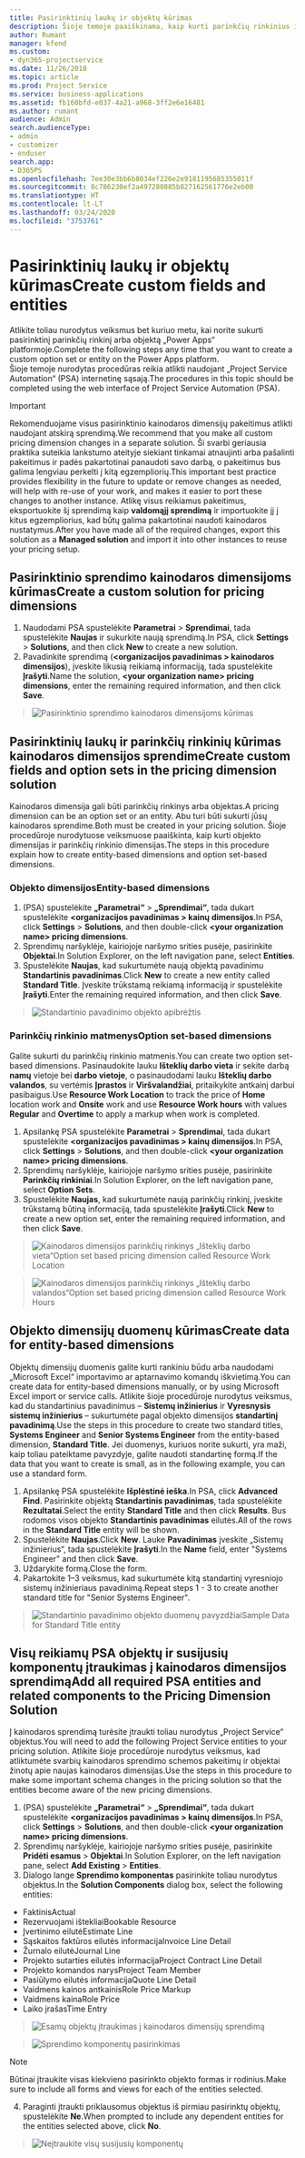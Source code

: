 ```yaml
---
title: Pasirinktinių laukų ir objektų kūrimas
description: Šioje temoje paaiškinama, kaip kurti parinkčių rinkinius ir objektus naudojant asmeninį sprendimą Power Apps platformoje.
author: Rumant
manager: kfend
ms.custom:
- dyn365-projectservice
ms.date: 11/26/2018
ms.topic: article
ms.prod: Project Service
ms.service: business-applications
ms.assetid: fb160bfd-e037-4a21-a968-3ff2e6e16481
ms.author: rumant
audience: Admin
search.audienceType:
- admin
- customizer
- enduser
search.app:
- D365PS
ms.openlocfilehash: 7ee30e3bb6b8034ef226e2e9181195685355011f
ms.sourcegitcommit: 8c786230ef2a497280885b827162561776e2eb00
ms.translationtype: HT
ms.contentlocale: lt-LT
ms.lasthandoff: 03/24/2020
ms.locfileid: "3753761"
---
```

# <a name="create-custom-fields-and-entities"></a><span data-ttu-id="77cd6-103">Pasirinktinių laukų ir objektų kūrimas</span><span class="sxs-lookup"><span data-stu-id="77cd6-103">Create custom fields and entities</span></span> 

<span data-ttu-id="77cd6-104">Atlikite toliau nurodytus veiksmus bet kuriuo metu, kai norite sukurti pasirinktinį parinkčių rinkinį arba objektą „Power Apps“ platformoje.</span><span class="sxs-lookup"><span data-stu-id="77cd6-104">Complete the following steps any time that you want to create a custom option set or entity on the Power Apps platform.</span></span>  
<span data-ttu-id="77cd6-105">Šioje temoje nurodytas procedūras reikia atlikti naudojant „Project Service Automation“ (PSA) internetinę sąsają.</span><span class="sxs-lookup"><span data-stu-id="77cd6-105">The procedures in this topic should be completed using the web interface of Project Service Automation (PSA).</span></span>

> [!IMPORTANT]
> <span data-ttu-id="77cd6-106">Rekomenduojame visus pasirinktinio kainodaros dimensijų pakeitimus atlikti naudojant atskirą sprendimą.</span><span class="sxs-lookup"><span data-stu-id="77cd6-106">We recommend that you make all custom pricing dimension changes in a separate solution.</span></span> <span data-ttu-id="77cd6-107">Ši svarbi geriausia praktika suteikia lankstumo ateityje siekiant tinkamai atnaujinti arba pašalinti pakeitimus ir padės pakartotinai panaudoti savo darbą, o pakeitimus bus galima lengviau perkelti į kitą egzempliorių.</span><span class="sxs-lookup"><span data-stu-id="77cd6-107">This important best practice provides flexibility in the future to update or remove changes as needed, will help with re-use of your work, and makes it easier to port these changes to another instance.</span></span> <span data-ttu-id="77cd6-108">Atlikę visus reikiamus pakeitimus, eksportuokite šį sprendimą kaip **valdomąjį sprendimą** ir importuokite jį į kitus egzempliorius, kad būtų galima pakartotinai naudoti kainodaros nustatymus.</span><span class="sxs-lookup"><span data-stu-id="77cd6-108">After you have made all of the required changes, export this solution as a **Managed solution** and import it into other instances to reuse your pricing setup.</span></span>


## <a name="create-a-custom-solution-for-pricing-dimensions"></a><span data-ttu-id="77cd6-109">Pasirinktinio sprendimo kainodaros dimensijoms kūrimas</span><span class="sxs-lookup"><span data-stu-id="77cd6-109">Create a custom solution for pricing dimensions</span></span>
1. <span data-ttu-id="77cd6-110">Naudodami PSA spustelėkite **Parametrai** > **Sprendimai**, tada spustelėkite **Naujas** ir sukurkite naują sprendimą.</span><span class="sxs-lookup"><span data-stu-id="77cd6-110">In PSA, click **Settings** > **Solutions**, and then click **New** to create a new solution.</span></span> 
2. <span data-ttu-id="77cd6-111">Pavadinkite sprendimą (**\<organizacijos pavadinimas > kainodaros dimensijos**), įveskite likusią reikiamą informaciją, tada spustelėkite **Įrašyti**.</span><span class="sxs-lookup"><span data-stu-id="77cd6-111">Name the solution, **\<your organization name> pricing dimensions**, enter the remaining required information, and then click **Save**.</span></span>

> ![Pasirinktinio sprendimo kainodaros dimensijoms kūrimas](media/Creation-of-custom-pricing-dimension-solution.PNG)
  
## <a name="create-custom-fields-and-option-sets-in-the-pricing-dimension-solution"></a><span data-ttu-id="77cd6-113">Pasirinktinių laukų ir parinkčių rinkinių kūrimas kainodaros dimensijos sprendime</span><span class="sxs-lookup"><span data-stu-id="77cd6-113">Create custom fields and option sets in the pricing dimension solution</span></span>

<span data-ttu-id="77cd6-114">Kainodaros dimensija gali būti parinkčių rinkinys arba objektas.</span><span class="sxs-lookup"><span data-stu-id="77cd6-114">A pricing dimension can be an option set or an entity.</span></span> <span data-ttu-id="77cd6-115">Abu turi būti sukurti jūsų kainodaros sprendime.</span><span class="sxs-lookup"><span data-stu-id="77cd6-115">Both must be created in your pricing solution.</span></span> <span data-ttu-id="77cd6-116">Šioje procedūroje nurodytuose veiksmuose paaiškinta, kaip kurti objekto dimensijas ir parinkčių rinkinio dimensijas.</span><span class="sxs-lookup"><span data-stu-id="77cd6-116">The steps in this procedure explain how to create entity-based dimensions and option set-based dimensions.</span></span>

### <a name="entity-based-dimensions"></a><span data-ttu-id="77cd6-117">Objekto dimensijos</span><span class="sxs-lookup"><span data-stu-id="77cd6-117">Entity-based dimensions</span></span>

1. <span data-ttu-id="77cd6-118">(PSA) spustelėkite **„Parametrai“** > **„Sprendimai“**, tada dukart spustelėkite **\<organizacijos pavadinimas > kainų dimensijos**.</span><span class="sxs-lookup"><span data-stu-id="77cd6-118">In PSA, click **Settings** > **Solutions**, and then double-click **\<your organization name> pricing dimensions**.</span></span>
2. <span data-ttu-id="77cd6-119">Sprendimų naršyklėje, kairiojoje naršymo srities pusėje, pasirinkite **Objektai**.</span><span class="sxs-lookup"><span data-stu-id="77cd6-119">In Solution Explorer, on the left navigation pane, select **Entities**.</span></span>
3. <span data-ttu-id="77cd6-120">Spustelėkite **Naujas**, kad sukurtumėte naują objektą pavadinimu **Standartinis pavadinimas**.</span><span class="sxs-lookup"><span data-stu-id="77cd6-120">Click **New** to create a new entity called **Standard Title**.</span></span> <span data-ttu-id="77cd6-121">Įveskite trūkstamą reikiamą informaciją ir spustelėkite **Įrašyti**.</span><span class="sxs-lookup"><span data-stu-id="77cd6-121">Enter the remaining required information, and then click **Save**.</span></span>

> ![Standartinio pavadinimo objekto apibrėžtis](media/Standard-Title-entity-definition.png)


### <a name="option-set-based-dimensions"></a><span data-ttu-id="77cd6-123">Parinkčių rinkinio matmenys</span><span class="sxs-lookup"><span data-stu-id="77cd6-123">Option set-based dimensions</span></span> 
<span data-ttu-id="77cd6-124">Galite sukurti du parinkčių rinkinio matmenis.</span><span class="sxs-lookup"><span data-stu-id="77cd6-124">You can create two option set-based dimensions.</span></span> <span data-ttu-id="77cd6-125">Pasinaudokite lauku **Išteklių darbo vieta** ir sekite darbą **namų** vietoje bei **darbo vietoje**, o pasinaudodami lauku **Išteklių darbo valandos**, su vertėmis **Įprastos** ir **Viršvalandžiai**, pritaikykite antkainį darbui pasibaigus.</span><span class="sxs-lookup"><span data-stu-id="77cd6-125">Use **Resource Work Location** to track the price of **Home** location work and **Onsite** work and use **Resource Work hours** with values **Regular** and **Overtime** to apply a markup when work is completed.</span></span>


1. <span data-ttu-id="77cd6-126">Apsilankę PSA spustelėkite **Parametrai** > **Sprendimai**, tada dukart spustelėkite **\<organizacijos pavadinimas > kainų dimensijos**.</span><span class="sxs-lookup"><span data-stu-id="77cd6-126">In PSA, click **Settings** > **Solutions**, and then double-click  **\<your organization name> pricing dimensions**.</span></span> 
2. <span data-ttu-id="77cd6-127">Sprendimų naršyklėje, kairiojoje naršymo srities pusėje, pasirinkite **Parinkčių rinkiniai**.</span><span class="sxs-lookup"><span data-stu-id="77cd6-127">In Solution Explorer, on the left navigation pane, select  **Option Sets**.</span></span> 
3. <span data-ttu-id="77cd6-128">Spustelėkite **Naujas**, kad sukurtumėte naują parinkčių rinkinį, įveskite trūkstamą būtiną informaciją, tada spustelėkite **Įrašyti**.</span><span class="sxs-lookup"><span data-stu-id="77cd6-128">Click **New** to create a new option set, enter the remaining required information, and then click **Save**.</span></span>

> ![<span data-ttu-id="77cd6-129">Kainodaros dimensijos parinkčių rinkinys „Išteklių darbo vieta“</span><span class="sxs-lookup"><span data-stu-id="77cd6-129">Option set based pricing dimension called Resource Work Location</span></span> ](media/Option-set-PD-called-Resource-Work-Location.png)

> ![<span data-ttu-id="77cd6-130">Kainodaros dimensijos parinkčių rinkinys „Išteklių darbo valandos“</span><span class="sxs-lookup"><span data-stu-id="77cd6-130">Option set based pricing dimension called Resource Work Hours</span></span> ](media/Option-set-PD-called-Resource-Work-Hours.PNG)


## <a name="create-data-for-entity-based-dimensions"></a><span data-ttu-id="77cd6-131">Objekto dimensijų duomenų kūrimas</span><span class="sxs-lookup"><span data-stu-id="77cd6-131">Create data for entity-based dimensions</span></span>

<span data-ttu-id="77cd6-132">Objektų dimensijų duomenis galite kurti rankiniu būdu arba naudodami „Microsoft Excel“ importavimo ar aptarnavimo komandų iškvietimą.</span><span class="sxs-lookup"><span data-stu-id="77cd6-132">You can create data for entity-based dimensions manually, or by using Microsoft Excel import or service calls.</span></span> <span data-ttu-id="77cd6-133">Atlikite šioje procedūroje nurodytus veiksmus, kad du standartinius pavadinimus – **Sistemų inžinierius** ir **Vyresnysis sistemų inžinierius** – sukurtumėte pagal objekto dimensijos **standartinį pavadinimą**.</span><span class="sxs-lookup"><span data-stu-id="77cd6-133">Use the steps in this procedure to create two standard titles, **Systems Engineer** and **Senior Systems Engineer** from the entity-based dimension, **Standard Title**.</span></span> <span data-ttu-id="77cd6-134">Jei duomenys, kuriuos norite sukurti, yra maži, kaip toliau pateiktame pavyzdyje, galite naudoti standartinę formą.</span><span class="sxs-lookup"><span data-stu-id="77cd6-134">If the data that you want to create is small, as in the following example, you can use a standard form.</span></span>

1. <span data-ttu-id="77cd6-135">Apsilankę PSA spustelėkite **Išplėstinė ieška**.</span><span class="sxs-lookup"><span data-stu-id="77cd6-135">In PSA, click **Advanced Find**.</span></span> <span data-ttu-id="77cd6-136">Pasirinkite objektą **Standartinis pavadinimas**, tada spustelėkite **Rezultatai**.</span><span class="sxs-lookup"><span data-stu-id="77cd6-136">Select the entity **Standard Title** and then click **Results**.</span></span> <span data-ttu-id="77cd6-137">Bus rodomos visos objekto **Standartinis pavadinimas** eilutės.</span><span class="sxs-lookup"><span data-stu-id="77cd6-137">All of the rows in the **Standard Title** entity will be shown.</span></span>
2. <span data-ttu-id="77cd6-138">Spustelėkite **Naujas**.</span><span class="sxs-lookup"><span data-stu-id="77cd6-138">Click **New**.</span></span> <span data-ttu-id="77cd6-139">Lauke **Pavadinimas** įveskite „Sistemų inžinierius“, tada spustelėkite **Įrašyti**.</span><span class="sxs-lookup"><span data-stu-id="77cd6-139">In the **Name** field, enter "Systems Engineer" and then click **Save**.</span></span>
3. <span data-ttu-id="77cd6-140">Uždarykite formą.</span><span class="sxs-lookup"><span data-stu-id="77cd6-140">Close the form.</span></span> 
4. <span data-ttu-id="77cd6-141">Pakartokite 1–3 veiksmus, kad sukurtumėte kitą standartinį vyresniojo sistemų inžinieriaus pavadinimą.</span><span class="sxs-lookup"><span data-stu-id="77cd6-141">Repeat steps 1 - 3 to create another standard title for "Senior Systems Engineer".</span></span>

> ![<span data-ttu-id="77cd6-142">Standartinio pavadinimo objekto duomenų pavyzdžiai</span><span class="sxs-lookup"><span data-stu-id="77cd6-142">Sample Data for Standard Title entity</span></span> ](media/ST-data.png)

## <a name="add-all-required-psa-entities-and-related-components-to-the-pricing-dimension-solution"></a><span data-ttu-id="77cd6-143">Visų reikiamų PSA objektų ir susijusių komponentų įtraukimas į kainodaros dimensijos sprendimą</span><span class="sxs-lookup"><span data-stu-id="77cd6-143">Add all required PSA entities and related components to the Pricing Dimension Solution</span></span>
<span data-ttu-id="77cd6-144">Į kainodaros sprendimą turėsite įtraukti toliau nurodytus „Project Service“ objektus.</span><span class="sxs-lookup"><span data-stu-id="77cd6-144">You will need to add the following Project Service entities to your pricing solution.</span></span> <span data-ttu-id="77cd6-145">Atlikite šioje procedūroje nurodytus veiksmus, kad atliktumėte svarbių kainodaros sprendimo schemos pakeitimų ir objektai žinotų apie naujas kainodaros dimensijas.</span><span class="sxs-lookup"><span data-stu-id="77cd6-145">Use the steps in this procedure to make some important schema changes in the pricing solution so that the entities become aware of the new pricing dimensions.</span></span>

1. <span data-ttu-id="77cd6-146">(PSA) spustelėkite **„Parametrai“** > **„Sprendimai“**, tada dukart spustelėkite **\<organizacijos pavadinimas > kainų dimensijos**.</span><span class="sxs-lookup"><span data-stu-id="77cd6-146">In PSA, click **Settings** > **Solutions**, and then double-click **\<your organization name> pricing dimensions**.</span></span> 
2. <span data-ttu-id="77cd6-147">Sprendimų naršyklėje, kairiojoje naršymo srities pusėje, pasirinkite **Pridėti esamus** > **Objektai**.</span><span class="sxs-lookup"><span data-stu-id="77cd6-147">In Solution Explorer, on the left navigation pane, select **Add Existing** > **Entities**.</span></span>
3. <span data-ttu-id="77cd6-148">Dialogo lange **Sprendimo komponentas** pasirinkite toliau nurodytus objektus.</span><span class="sxs-lookup"><span data-stu-id="77cd6-148">In the **Solution Components** dialog box, select the following entities:</span></span>

- <span data-ttu-id="77cd6-149">Faktinis</span><span class="sxs-lookup"><span data-stu-id="77cd6-149">Actual</span></span>
- <span data-ttu-id="77cd6-150">Rezervuojami ištekliai</span><span class="sxs-lookup"><span data-stu-id="77cd6-150">Bookable Resource</span></span>
- <span data-ttu-id="77cd6-151">Įvertinimo eilutė</span><span class="sxs-lookup"><span data-stu-id="77cd6-151">Estimate Line</span></span>
- <span data-ttu-id="77cd6-152">Sąskaitos faktūros eilutės informacija</span><span class="sxs-lookup"><span data-stu-id="77cd6-152">Invoice Line Detail</span></span>
- <span data-ttu-id="77cd6-153">Žurnalo eilutė</span><span class="sxs-lookup"><span data-stu-id="77cd6-153">Journal Line</span></span>
- <span data-ttu-id="77cd6-154">Projekto sutarties eilutės informacija</span><span class="sxs-lookup"><span data-stu-id="77cd6-154">Project Contract Line Detail</span></span>
- <span data-ttu-id="77cd6-155">Projekto komandos narys</span><span class="sxs-lookup"><span data-stu-id="77cd6-155">Project Team Member</span></span>
- <span data-ttu-id="77cd6-156">Pasiūlymo eilutės informacija</span><span class="sxs-lookup"><span data-stu-id="77cd6-156">Quote Line Detail</span></span>
- <span data-ttu-id="77cd6-157">Vaidmens kainos antkainis</span><span class="sxs-lookup"><span data-stu-id="77cd6-157">Role Price Markup</span></span>
- <span data-ttu-id="77cd6-158">Vaidmens kaina</span><span class="sxs-lookup"><span data-stu-id="77cd6-158">Role Price</span></span> 
- <span data-ttu-id="77cd6-159">Laiko įrašas</span><span class="sxs-lookup"><span data-stu-id="77cd6-159">Time Entry</span></span> 

> ![Esamų objektų įtraukimas į kainodaros dimensijų sprendimą](media/Existing-entities-to-PD-solution.png)

> ![Sprendimo komponentų pasirinkimas](media/Dimension-Components.png)

> [!NOTE]
> <span data-ttu-id="77cd6-162">Būtinai įtraukite visas kiekvieno pasirinkto objekto formas ir rodinius.</span><span class="sxs-lookup"><span data-stu-id="77cd6-162">Make sure to include all forms and views for each of the entities selected.</span></span>

4. <span data-ttu-id="77cd6-163">Paraginti įtraukti priklausomus objektus iš pirmiau pasirinktų objektų, spustelėkite **Ne**.</span><span class="sxs-lookup"><span data-stu-id="77cd6-163">When prompted to include any dependent entities for the entities selected above, click **No**.</span></span>

> ![Neįtraukite visų susijusių komponentų](media/Do-not-include-required.png)


